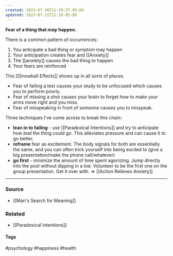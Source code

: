 ```yaml
---
created: 2023-07-30T21:39:37-05:00
updated: 2023-07-31T12:18-05:00
---
```

**Fear of a thing that *may* happen.**

There is a common pattern of occurrences:
1. You anticipate a bad thing or symptom may happen
2. Your anticipation creates fear and [[Anxiety]]
3. The [[anxiety]] causes the bad thing to happen
4. Your fears are reinforced

This [[Snowball Effects]] shows up in all sorts of places.
- Fear of failing a test causes your study to be unfocused which causes you to perform poorly. 
- Fear of missing a shot causes your brain to forget how to make your arms move right and you miss.
- Fear of misspeaking in front of someone causes you to misspeak. 

Three techniques I've come across to break this chain:
- **lean in to failing** - use [[Paradoxical Intentions]] and try to anticipate how *bad* the thing could go. This alleviates pressure and can cause it to go better.
- **reframe** fear as excitement. The body signals for both are essentially the same, and you can often trick yourself into being excited to (give a big presentation/make the phone call/whatever)
- **go first** - minimize the amount of time spent agonizing. Jump directly into the pool without dipping in a toe. Volunteer to be the first one on the group presentation. Get it over with.  => [[Action Relieves Anxiety]]

---
### Source
- [[Man's Search for Meaning]]

### Related
- [[Paradoxical Intentions]]

#### Tags
#psychology #happiness #health 